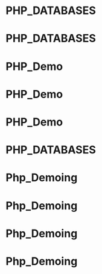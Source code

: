 # PHP_DATABASES
# PHP_DATABASES
# PHP_Demo
# PHP_Demo
# PHP_Demo
# PHP_DATABASES
# Php_Demoing
# Php_Demoing
# Php_Demoing
# Php_Demoing
